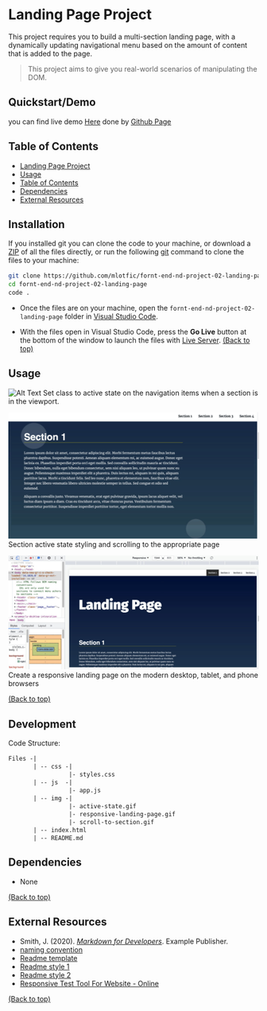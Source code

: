 # Landing Page Project

This project requires you to build a multi-section landing page, with a dynamically updating navigational menu based on the amount of content that is added to the page.

> This project aims to give you real-world scenarios of manipulating the DOM.

## Quickstart/Demo

you can find live demo [Here](https://mlotfic.github.io/fornt-end-nd-project-02-landing-page/) done by [Github Page](https://pages.github.com/)

## Table of Contents

- [Landing Page Project](#landing-page-project)
- [Usage](#usage)
- [Table of Contents](#table-of-contents)
- [Dependencies](#dependencies)
- [External Resources](#external-resources)

## Installation

If you installed git you can clone the code to your machine, or download a [ZIP](https://github.com/mlotfic/fornt-end-nd-project-02-landing-page/archive/refs/heads/main.zip) of all the files directly, or run the following [git](https://git-scm.com/downloads) command to clone the files to your machine:

```bash
git clone https://github.com/mlotfic/fornt-end-nd-project-02-landing-page.git
cd fornt-end-nd-project-02-landing-page
code .
```

- Once the files are on your machine, open the `fornt-end-nd-project-02-landing-page` folder in [Visual Studio Code](https://code.visualstudio.com/).

- With the files open in Visual Studio Code, press the **Go Live** button at the bottom of the window to launch the files with [Live Server](https://marketplace.visualstudio.com/items?itemName=ritwickdey.LiveServer).
[(Back to top)](#table-of-contents)

## Usage

![Alt Text](./img/active-state.gif)
Set class to active state on the navigation items when a section is in the viewport.

![Alt Text](./img/scroll-to-section.gif)
Section active state styling and scrolling to the appropriate page

![Alt Text](./img/responsive-landing-page.gif)
Create a responsive landing page on the modern desktop, tablet, and phone browsers

[(Back to top)](#table-of-contents)

## Development

Code Structure:

```text
Files -|
       | -- css -|
                 |- styles.css
       | -- js  -|
                 |- app.js 
       | -- img -|
                 |- active-state.gif   
                 |- responsive-landing-page.gif  
                 |- scroll-to-section.gif   
       | -- index.html
       | -- README.md 
```

## Dependencies

- None

[(Back to top)](#table-of-contents)

## External Resources

- Smith, J. (2020). [*Markdown for Developers*](https://example.com). Example Publisher.
- [naming convention](https://en.bem.info/methodology/naming-convention/)
- [Readme template](https://github.com/pottekkat/awesome-readme/blob/master/README-template.md)
- [Readme style 1](https://github.com/craigshoemaker/html-css-javascript-getting-started/blob/master/README.md)
- [Readme style 2](https://github.com/solygambas/html-css-javascript-projects/blob/main/README.md)
- [Responsive Test Tool For Website - Online](https://websiteresponsivetest.com/)

[(Back to top)](#table-of-contents)
